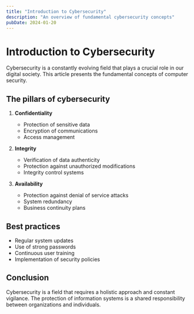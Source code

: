 ```yaml
---
title: "Introduction to Cybersecurity"
description: "An overview of fundamental cybersecurity concepts"
pubDate: 2024-01-20
---
```


# Introduction to Cybersecurity

Cybersecurity is a constantly evolving field that plays a crucial role in our digital society. This article presents the fundamental concepts of computer security.

## The pillars of cybersecurity

1. **Confidentiality**
   - Protection of sensitive data
   - Encryption of communications
   - Access management

2. **Integrity**
   - Verification of data authenticity
   - Protection against unauthorized modifications
   - Integrity control systems

3. **Availability**
   - Protection against denial of service attacks
   - System redundancy
   - Business continuity plans

## Best practices

- Regular system updates
- Use of strong passwords
- Continuous user training
- Implementation of security policies

## Conclusion

Cybersecurity is a field that requires a holistic approach and constant vigilance. The protection of information systems is a shared responsibility between organizations and individuals. 